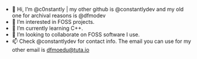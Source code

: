 - 👋 Hi, I’m @c0nstantly | my other github is @constantlydev and my old one for archival reasons is @dfmodev
- 👀 I’m interested in FOSS projects.
- 🌱 I’m currently learning C++.
- 💞️ I’m looking to collaborate on FOSS software I use.
- 📫 Check @constantlydev for contact info. The email you can use for my other email is dfmoedu@tuta.io

